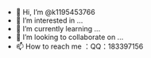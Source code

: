 - 👋 Hi, I’m @k1195453766
- 👀 I’m interested in ...
- 🌱 I’m currently learning ...
- 💞️ I’m looking to collaborate on ...
- 📫 How to reach me ：QQ：183397156

<!---
k1195453766/k1195453766 is a ✨ special ✨ repository because its `README.md` (this file) appears on your GitHub profile.
You can click the Preview link to take a look at your changes.
--->
